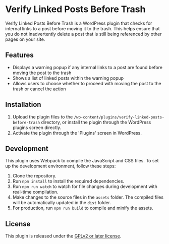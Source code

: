 # Verify Linked Posts Before Trash

Verify Linked Posts Before Trash is a WordPress plugin that checks for internal links to a post before moving it to the trash. This helps ensure that you do not inadvertently delete a post that is still being referenced by other pages on your site.

## Features

- Displays a warning popup if any internal links to a post are found before moving the post to the trash
- Shows a list of linked posts within the warning popup
- Allows users to choose whether to proceed with moving the post to the trash or cancel the action

## Installation

1. Upload the plugin files to the `/wp-content/plugins/verify-linked-posts-before-trash` directory, or install the plugin through the WordPress plugins screen directly.
2. Activate the plugin through the 'Plugins' screen in WordPress.

## Development

This plugin uses Webpack to compile the JavaScript and CSS files. To set up the development environment, follow these steps:

1. Clone the repository.
2. Run `npm install` to install the required dependencies.
3. Run `npm run watch` to watch for file changes during development with real-time compilation.
4. Make changes to the source files in the `assets` folder. The compiled files will be automatically updated in the `dist` folder.
5. For production, run `npm run build` to compile and minify the assets.

## License

This plugin is released under the [GPLv2 or later license](https://www.gnu.org/licenses/gpl-2.0.html).
